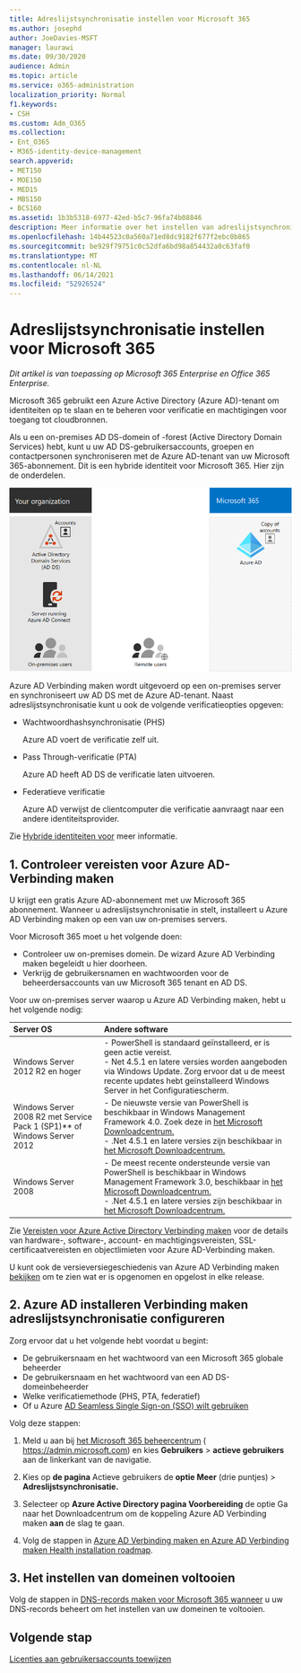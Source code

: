 ```yaml
---
title: Adreslijstsynchronisatie instellen voor Microsoft 365
ms.author: josephd
author: JoeDavies-MSFT
manager: laurawi
ms.date: 09/30/2020
audience: Admin
ms.topic: article
ms.service: o365-administration
localization_priority: Normal
f1.keywords:
- CSH
ms.custom: Adm_O365
ms.collection:
- Ent_O365
- M365-identity-device-management
search.appverid:
- MET150
- MOE150
- MED15
- MBS150
- BCS160
ms.assetid: 1b3b5318-6977-42ed-b5c7-96fa74b08846
description: Meer informatie over het instellen van adreslijstsynchronisatie tussen Microsoft 365 en uw on-premises Active Directory.
ms.openlocfilehash: 14b44523c0a560a71ed8dc9182f677f2ebc0b865
ms.sourcegitcommit: be929f79751c0c52dfa6bd98a854432a0c63faf0
ms.translationtype: MT
ms.contentlocale: nl-NL
ms.lasthandoff: 06/14/2021
ms.locfileid: "52926524"
---
```

# <a name="set-up-directory-synchronization-for-microsoft-365"></a>Adreslijstsynchronisatie instellen voor Microsoft 365

*Dit artikel is van toepassing op Microsoft 365 Enterprise en Office 365 Enterprise.*

Microsoft 365 gebruikt een Azure Active Directory (Azure AD)-tenant om identiteiten op te slaan en te beheren voor verificatie en machtigingen voor toegang tot cloudbronnen. 

Als u een on-premises AD DS-domein of -forest (Active Directory Domain Services) hebt, kunt u uw AD DS-gebruikersaccounts, groepen en contactpersonen synchroniseren met de Azure AD-tenant van uw Microsoft 365-abonnement. Dit is een hybride identiteit voor Microsoft 365. Hier zijn de onderdelen.

![Onderdelen van adreslijstsynchronisatie voor Microsoft 365](../media/about-microsoft-365-identity/hybrid-identity.png)

Azure AD Verbinding maken wordt uitgevoerd op een on-premises server en synchroniseert uw AD DS met de Azure AD-tenant. Naast adreslijstsynchronisatie kunt u ook de volgende verificatieopties opgeven:

- Wachtwoordhashsynchronisatie (PHS)

  Azure AD voert de verificatie zelf uit.

- Pass Through-verificatie (PTA)

  Azure AD heeft AD DS de verificatie laten uitvoeren.

- Federatieve verificatie

  Azure AD verwijst de clientcomputer die verificatie aanvraagt naar een andere identiteitsprovider.

Zie [Hybride identiteiten voor](plan-for-directory-synchronization.md) meer informatie.
  
## <a name="1-review-prerequisites-for-azure-ad-connect"></a>1. Controleer vereisten voor Azure AD-Verbinding maken

U krijgt een gratis Azure AD-abonnement met uw Microsoft 365 abonnement. Wanneer u adreslijstsynchronisatie in stelt, installeert u Azure AD Verbinding maken op een van uw on-premises servers.
  
Voor Microsoft 365 moet u het volgende doen:
  
- Controleer uw on-premises domein. De wizard Azure AD Verbinding maken begeleidt u hier doorheen.
- Verkrijg de gebruikersnamen en wachtwoorden voor de beheerdersaccounts van uw Microsoft 365 tenant en AD DS.

Voor uw on-premises server waarop u Azure AD Verbinding maken, hebt u het volgende nodig:
  
|**Server OS**|**Andere software**|
|:-----|:-----|
|Windows Server 2012 R2 en hoger | - PowerShell is standaard geïnstalleerd, er is geen actie vereist.  <br> - Net 4.5.1 en latere versies worden aangeboden via Windows Update. Zorg ervoor dat u de meest recente updates hebt geïnstalleerd Windows Server in het Configuratiescherm. |
|Windows Server 2008 R2 met Service Pack 1 (SP1)** of Windows Server 2012 | - De nieuwste versie van PowerShell is beschikbaar in Windows Management Framework 4.0. Zoek deze in [het Microsoft Downloadcentrum.](https://go.microsoft.com/fwlink/p/?LinkId=717996)  <br> - .Net 4.5.1 en latere versies zijn beschikbaar in [het Microsoft Downloadcentrum.](https://go.microsoft.com/fwlink/p/?LinkId=717996) |
|Windows Server 2008 | - De meest recente ondersteunde versie van PowerShell is beschikbaar in Windows Management Framework 3.0, beschikbaar in [het Microsoft Downloadcentrum.](https://go.microsoft.com/fwlink/p/?LinkId=717996)  <br> - .Net 4.5.1 en latere versies zijn beschikbaar in [het Microsoft Downloadcentrum.](https://go.microsoft.com/fwlink/p/?LinkId=717996) |

Zie [Vereisten voor Azure Active Directory Verbinding maken](/azure/active-directory/hybrid/how-to-connect-install-prerequisites) voor de details van hardware-, software-, account- en machtigingsvereisten, SSL-certificaatvereisten en objectlimieten voor Azure AD-Verbinding maken.
  
U kunt ook de versieversiegeschiedenis van Azure AD Verbinding maken [bekijken](/azure/active-directory/hybrid/reference-connect-version-history) om te zien wat er is opgenomen en opgelost in elke release.

## <a name="2-install-azure-ad-connect-and-configure-directory-synchronization"></a>2. Azure AD installeren Verbinding maken adreslijstsynchronisatie configureren

Zorg ervoor dat u het volgende hebt voordat u begint:

- De gebruikersnaam en het wachtwoord van een Microsoft 365 globale beheerder
- De gebruikersnaam en het wachtwoord van een AD DS-domeinbeheerder
- Welke verificatiemethode (PHS, PTA, federatief)
- Of u Azure [AD Seamless Single Sign-on (SSO) wilt gebruiken](/azure/active-directory/hybrid/how-to-connect-sso)

Volg deze stappen:

1. Meld u aan bij [het Microsoft 365 beheercentrum](https://admin.microsoft.com) ( https://admin.microsoft.com) en kies **Gebruikers** \> **actieve gebruikers** aan de linkerkant van de navigatie.
2. Kies op **de pagina** Actieve gebruikers de **optie Meer** (drie puntjes) \> **Adreslijstsynchronisatie.**
  
3. Selecteer op **Azure Active Directory pagina Voorbereiding** de optie Ga naar het Downloadcentrum om de koppeling Azure AD Verbinding maken **aan** de slag te gaan. 
4. Volg de stappen in [Azure AD Verbinding maken en Azure AD Verbinding maken Health installation roadmap](/azure/active-directory/hybrid/how-to-connect-install-roadmap).

## <a name="3-finish-setting-up-domains"></a>3. Het instellen van domeinen voltooien

Volg de stappen in [DNS-records maken voor Microsoft 365 wanneer](/office365/admin/get-help-with-domains/create-dns-records-at-any-dns-hosting-provider) u uw DNS-records beheert om het instellen van uw domeinen te voltooien.

## <a name="next-step"></a>Volgende stap

[Licenties aan gebruikersaccounts toewijzen](assign-licenses-to-user-accounts.md)